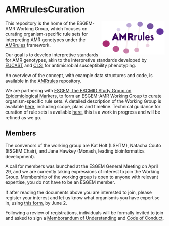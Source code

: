 # AMRrulesCuration

<img src="AMRrules_logo.png" width="200" align="right">

This repository is the home of the ESGEM-AMR Working Group, which focuses on curating organism-specific rule sets for interpreting AMR genotypes under the [AMRrules](https://github.com/interpretAMR/AMRrules) framework.

Our goal is to develop interpretive standards for AMR genotypes, akin to the interpretive standards developed by [EUCAST](https://www.eucast.org/) and [CLSI](https://clsi.org/) for antimicrobial susceptibility phenotyping.

An overview of the concept, with example data structures and code, is available in the [AMRrules](https://github.com/interpretAMR/AMRrules) repository.

We are partnering with [ESGEM, the ESCMID Study Group on Epidemiological Markers](https://www.escmid.org/esgem/), to form an ESGEM-AMR Working Group to curate organism-specific rule sets. A detailed description of the Working Group is available [here](https://github.com/interpretAMR/AMRrulesCuration/blob/main/ESGEM-AMR%20Working%20Group.pdf), including scope, plans and timeline. Technical guidance for curation of rule sets is available [here](https://github.com/interpretAMR/AMRrulesCuration/blob/main/ESGEM-AMR%20Technical%20Guidance.pdf), this is a work in progress and will be refined as we go.


## Members

The convenors of the working group are Kat Holt (LSHTM), Natacha Couto (ESGEM Chair), and Jane Hawkey (Monash, leading bioinformatics development).

A call for members was launched at the ESGEM General Meeting on April 29, and we are currently taking expressions of interest to join the Working Group. Membership of the working group is open to anyone with relevant expertise, you do not have to be an ESGEM member.

If after reading the documents above you are interested to join, please register your interest and let us know what organism/s you have expertise in, using [this form](https://forms.gle/QjvQNuB3vCHGMiiA7), by June 2.

Following a review of registrations, individuals will be formally invited to join and asked to sign a [Memborandum of Understanding](https://github.com/interpretAMR/AMRrulesCuration/blob/main/ESGEM-AMR%20MOU.pdf) and [Code of Conduct](https://github.com/interpretAMR/AMRrulesCuration/blob/main/ESGEM-AMR%20Code%20of%20Ethics.pdf).
